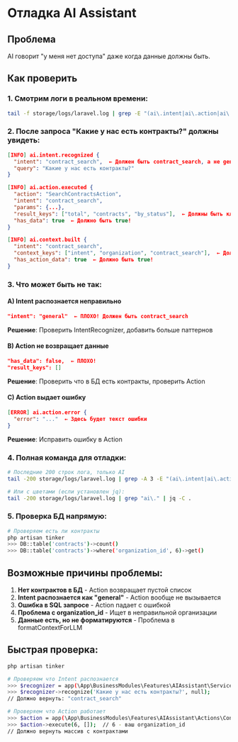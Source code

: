 # Отладка AI Assistant

## Проблема
AI говорит "у меня нет доступа" даже когда данные должны быть.

## Как проверить

### 1. Смотрим логи в реальном времени:

```bash
tail -f storage/logs/laravel.log | grep -E "(ai\.intent|ai\.action|ai\.context)"
```

### 2. После запроса "Какие у нас есть контракты?" должны увидеть:

```json
[INFO] ai.intent.recognized {
  "intent": "contract_search",  ← Должен быть contract_search, а не general!
  "query": "Какие у нас есть контракты?"
}

[INFO] ai.action.executed {
  "action": "SearchContractsAction",
  "intent": "contract_search",
  "params": {...},
  "result_keys": ["total", "contracts", "by_status"],  ← Должны быть ключи!
  "has_data": true  ← Должно быть true!
}

[INFO] ai.context.built {
  "intent": "contract_search",
  "context_keys": ["intent", "organization", "contract_search"],  ← Должен быть contract_search!
  "has_action_data": true  ← Должно быть true!
}
```

### 3. Что может быть не так:

#### A) Intent распознается неправильно
```json
"intent": "general"  ← ПЛОХО! Должен быть contract_search
```
**Решение**: Проверить IntentRecognizer, добавить больше паттернов

#### B) Action не возвращает данные
```json
"has_data": false,  ← ПЛОХО!
"result_keys": []
```
**Решение**: Проверить что в БД есть контракты, проверить Action

#### C) Action выдает ошибку
```json
[ERROR] ai.action.error {
  "error": "..."  ← Здесь будет текст ошибки
}
```
**Решение**: Исправить ошибку в Action

### 4. Полная команда для отладки:

```bash
# Последние 200 строк лога, только AI
tail -200 storage/logs/laravel.log | grep -A 3 -E "(ai\.intent|ai\.action|ai\.context)"

# Или с цветами (если установлен jq):
tail -200 storage/logs/laravel.log | grep "ai\." | jq -C .
```

### 5. Проверка БД напрямую:

```bash
# Проверяем есть ли контракты
php artisan tinker
>>> DB::table('contracts')->count()
>>> DB::table('contracts')->where('organization_id', 6)->get()
```

## Возможные причины проблемы:

1. **Нет контрактов в БД** - Action возвращает пустой список
2. **Intent распознается как "general"** - Action вообще не вызывается
3. **Ошибка в SQL запросе** - Action падает с ошибкой
4. **Проблема с organization_id** - Ищет в неправильной организации
5. **Данные есть, но не форматируются** - Проблема в formatContextForLLM

## Быстрая проверка:

```bash
php artisan tinker

# Проверяем что Intent распознается
>>> $recognizer = app(\App\BusinessModules\Features\AIAssistant\Services\IntentRecognizer::class);
>>> $recognizer->recognize('Какие у нас есть контракты?', null);
// Должно вернуть: "contract_search"

# Проверяем что Action работает
>>> $action = app(\App\BusinessModules\Features\AIAssistant\Actions\Contracts\SearchContractsAction::class);
>>> $action->execute(6, []);  // 6 - ваш organization_id
// Должно вернуть массив с контрактами
```


